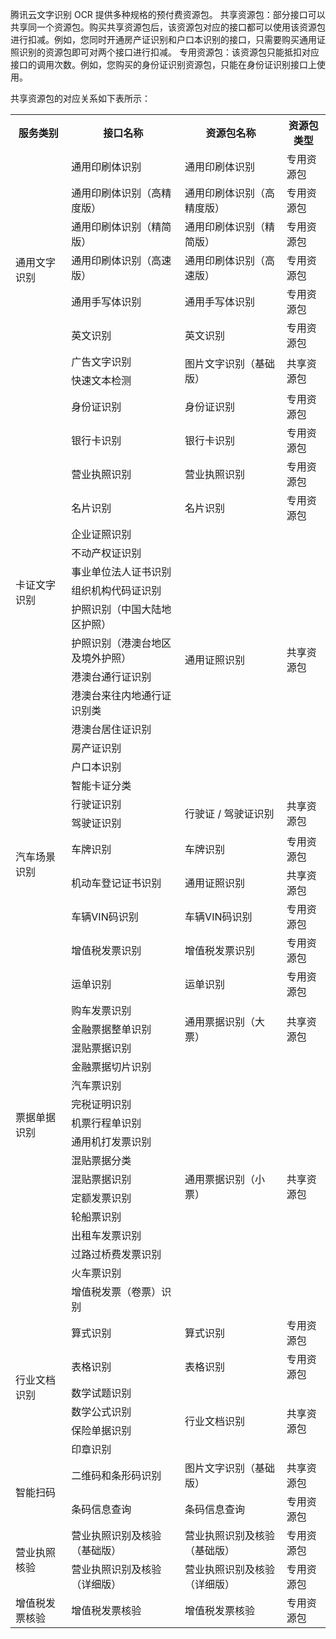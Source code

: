 腾讯云文字识别 OCR 提供多种规格的预付费资源包。
共享资源包：部分接口可以共享同一个资源包。购买共享资源包后，该资源包对应的接口都可以使用该资源包进行扣减。例如，您同时开通房产证识别和户口本识别的接口，只需要购买通用证照识别的资源包即可对两个接口进行扣减。
专用资源包：该资源包只能抵扣对应接口的调用次数。例如，您购买的身份证识别资源包，只能在身份证识别接口上使用。


共享资源包的对应关系如下表所示：

<table>
<tr>
         <th>服务类别</th>  
         <th>接口名称</th>  
         <th>资源包名称</th>
				 <th>资源包类型</th>
</tr>
<tr>      
      <td rowspan="8">通用文字识别</td>   
      <td>通用印刷体识别</td>
			<td>通用印刷体识别</td>
      <td>专用资源包</td>  
     </tr>
<tr>
      <td>通用印刷体识别（高精度版）</td>
			<td>通用印刷体识别（高精度版）</td>
      <td>专用资源包</td>
     </tr>
<tr>
      <td>通用印刷体识别（精简版）</td>
			<td>通用印刷体识别（精简版）</td>
      <td>专用资源包</td>
     </tr>
<tr>
      <td>通用印刷体识别（高速版）</td>
			<td>通用印刷体识别（高速版）</td>
      <td>专用资源包</td>
     </tr>
<tr>
      <td>通用手写体识别</td>
			<td>通用手写体识别</td>
      <td>专用资源包</td>
     </tr>
<tr>
      <td>英文识别</td>
			<td>英文识别</td>
      <td>专用资源包</td>
     </tr>
<tr>
      <td>广告文字识别</td>
			<td rowspan="2">图片文字识别（基础版）</td>
      <td rowspan="2">共享资源包</td>
     </tr>
<tr>
      <td>快速文本检测</td>
     </tr>
<tr>      
      <td rowspan="16">卡证文字识别</td>   
      <td>身份证识别</td>
			<td>身份证识别</td>
      <td>专用资源包</td>
     </tr>
<tr>         
      <td>银行卡识别</td>
			<td>银行卡识别</td>
      <td>专用资源包</td>
     </tr>
<tr>         
      <td>营业执照识别</td>
			<td>营业执照识别</td>
      <td>专用资源包</td>
     </tr>
<tr>         
      <td>名片识别</td>
			<td>名片识别</td>
      <td>专用资源包</td>
     </tr>
<tr>         
      <td>企业证照识别</td>
			<td rowspan="12">通用证照识别</td>
      <td rowspan="12">共享资源包</td>  
     </tr>
<tr>
<td>不动产权证识别</td>
</tr>
<tr>
<td>事业单位法人证书识别</td>
</tr>
<tr>
<td>组织机构代码证识别</td>
</tr>
<tr>
<td>护照识别（中国大陆地区护照）</td>
</tr>
<tr>
<td>护照识别（港澳台地区及境外护照）</td>
</tr>
<tr>
<td>港澳台通行证识别</td>
</tr>
<tr>
<td>港澳台来往内地通行证识别类</td>
</tr>
<tr>
<td>港澳台居住证识别</td>
</tr>
<tr>
<td>房产证识别</td>
</tr>
<tr>
<td>户口本识别</td>
</tr>
<tr>
<td>智能卡证分类</td>
</tr>
<tr>      
      <td rowspan="5">汽车场景识别</td>   
      <td>行驶证识别</td>
			<td rowspan="2">行驶证 / 驾驶证识别</td>
      <td rowspan="2">共享资源包</td>  
     </tr>
<tr>         
      <td>驾驶证识别</td>
     </tr>
<tr>         
      <td>车牌识别</td>
			<td>车牌识别</td>
      <td>专用资源包</td>
     </tr>
<tr>         
      <td>机动车登记证书识别</td>
			<td>通用证照识别</td>
      <td>共享资源包</td>
     </tr>
<tr>         
      <td>车辆VIN码识别</td>
			<td>车辆VIN码识别</td>
      <td>专用资源包</td>
     </tr>
<tr>      
      <td rowspan="18">票据单据识别</td>   
      <td>增值税发票识别</td>
			<td>增值税发票识别</td>
      <td>专用资源包</td>
     </tr>
<tr>       
      <td>运单识别</td>
			<td>运单识别</td>
      <td>专用资源包</td>
     </tr>
<tr>       
      <td>购车发票识别</td>
			<td rowspan="3">通用票据识别（大票）</td>
      <td rowspan="3">共享资源包</td>
     </tr>
<tr>       
      <td>金融票据整单识别</td>
     </tr>
		 <tr>       
      <td>混贴票据识别</td>
     </tr>
<tr>       
      <td>金融票据切片识别</td>
			<td rowspan="13">通用票据识别（小票）</td>
      <td rowspan="13">共享资源包</td>
     </tr>
<tr>
		 <td>汽车票识别</td>
		 </tr>
		  <tr>
		 <td>完税证明识别</td>
		 </tr>
		 <tr>
		 <td>机票行程单识别</td>
		 </tr>
		 <tr>
		 <td>通用机打发票识别</td>
		 </tr>
		  <tr>
		 <td>混贴票据分类</td>
		 </tr>
		 <tr>
		 <td>混贴票据识别</td>
		 </tr>
		  <tr>
		 <td>定额发票识别</td>
		 </tr>
		  <tr>
		 <td>轮船票识别</td>
		 </tr>
		 <tr>
		 <td>出租车发票识别</td>
		 </tr>
		 <tr>
		 <td>过路过桥费发票识别</td>
		 </tr>
		  <tr>
		 <td>火车票识别</td>
		 </tr>
		  <tr>
		 <td>增值税发票（卷票）识别</td>
		 </tr>
<tr>
		   <td rowspan="6">行业文档识别</td>   
      <td>算式识别</td> 
			<td>算式识别</td>
      <td>专用资源包</td>
     </tr>
<tr>  
      <td>表格识别</td> 
			<td>表格识别</td>
      <td>专用资源包</td>
     </tr>
<tr>   
      <td>数学试题识别</td> 
			<td rowspan="4">行业文档识别</td>
      <td rowspan="4">共享资源包</td>
     </tr>
<tr>
		 <td>数学公式识别</td>
		 </tr> 
		 <tr>
		 <td>保险单据识别</td>
		 </tr>
		 <tr>
		 <td>印章识别</td>
		 </tr>
		 <tr>
		   <td rowspan="2">智能扫码</td>   
      <td>二维码和条形码识别</td> 
			<td>图片文字识别（基础版）</td>
      <td>共享资源包</td>
     </tr>
<tr>  
      <td>条码信息查询</td> 
			<td>条码信息查询</td>
      <td>专用资源包</td>
     </tr>
		 <tr>
		   <td rowspan="2">营业执照核验</td>   
      <td>营业执照识别及核验（基础版）</td> 
			<td>营业执照识别及核验（基础版）</td>
      <td>专用资源包</td>
     </tr>
<tr>  
      <td>营业执照识别及核验（详细版）</td> 
			<td>营业执照识别及核验（详细版）</td>
      <td>专用资源包</td>
     </tr>
		 <tr>
		   <td>增值税发票核验</td>   
      <td>增值税发票核验</td> 
			<td>增值税发票核验</td>
      <td>专用资源包</td>
     </tr>
</table>

